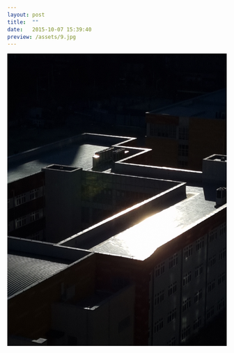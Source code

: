 ```yaml
---
layout: post
title:  ""
date:   2015-10-07 15:39:40
preview: /assets/9.jpg
---
```


![Picture 1](/assets/9.jpg)
